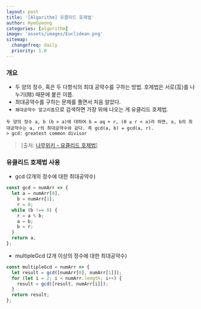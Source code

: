 ```yaml
---
layout: post
title: '[Algorithm] 유클리드 호제법'
author: HyeGyeong
categories: [algorithm]
image: 'assets/images/Euclidean.png'
sitemap:
  changefreq: daily
  priority: 1.0
---
```


### 개요

- 두 양의 정수, 혹은 두 다항식의 최대 공약수를 구하는 방법. 호제법은 서로(互)를 나누기(除) 때문에 붙은 이름.
- 최대공약수를 구하는 문제를 풀면서 처음 알았다.
- `쵀대공약수 알고리즘`으로 검색하면 가장 위에 나오는 게 유클리드 호제법.

```
두 양의 정수 a, b (b > a)에 대하여 b = aq + r, (0 ≤ r < a)라 하면, a, b의 최대공약수는 a, r의 최대공약수와 같다. 즉 gcd(a, b) = gcd(a, r).
> gcd: greatest common divisor
```

> [출처: [나무위키 - 유클리드 호제법](https://bit.ly/2YZoLzH)]

### 유클리드 호제법 사용

- gcd (2개의 정수에 대한 최대공약수)

```js
const gcd = numArr => {
  let a = numArr[0],
    b = numArr[1],
    r = 0;
  while (b !== 0) {
    r = a % b;
    a = b;
    b = r;
  }
  return a;
};
```

- multipleGcd (2개 이상의 정수에 대한 최대공약수)

```js
const multipleGcd = numArr => {
  let result = gcd([numArr[0], numArr[1]]);
  for (let i = 2; i < numArr.length; i++) {
    result = gcd([result, numArr[i]]);
  }
  return result;
};
```

